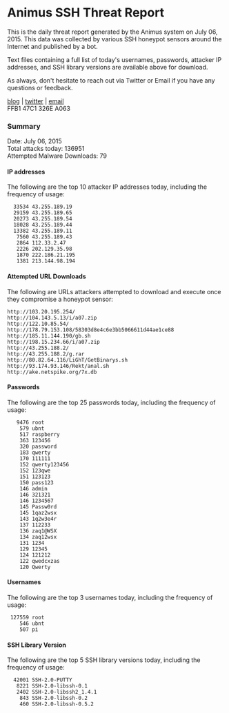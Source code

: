 # Animus SSH Threat Report

This is the daily threat report generated by the Animus system on July 06, 2015. This data was collected by various SSH honeypot sensors around the Internet and published by a bot.  

Text files containing a full list of today's usernames, passwords, attacker IP addresses, and SSH library versions are available above for download.  

As always, don't hesitate to reach out via Twitter or Email if you have any questions or feedback.  

[blog](http://morris.guru) | [twitter](https://twitter.com/andrew___morris) | [email](mailto:andrew@morris.guru)  
FFB1 47C1 326E A063  

### Summary

Date: July 06, 2015  
Total attacks today: 136951  
Attempted Malware Downloads: 79 

#### IP addresses
The following are the top 10 attacker IP addresses today, including the frequency of usage:
```
  33534 43.255.189.19
  29159 43.255.189.65
  20273 43.255.189.54
  18028 43.255.189.44
  13382 43.255.189.11
   7560 43.255.189.43
   2864 112.33.2.47
   2226 202.129.35.98
   1870 222.186.21.195
   1381 213.144.98.194
```

#### Attempted URL Downloads
The following are URLs attackers attempted to download and execute once they compromise a honeypot sensor:
```
http://103.20.195.254/
http://104.143.5.13/i/a07.zip
http://122.10.85.54/
http://178.79.153.108/58303d8e4c6e3bb5066611d44ae1ce88
http://185.11.144.190/gb.sh
http://198.15.234.66/i/a07.zip
http://43.255.188.2/
http://43.255.188.2/g.rar
http://80.82.64.116/LiGhT/GetBinarys.sh
http://93.174.93.146/Rekt/anal.sh
http://ake.netspike.org/7x.db
```

#### Passwords
The following are the top 25 passwords today, including the frequency of usage:
```
   9476 root
    579 ubnt
    517 raspberry
    363 123456
    320 password
    183 qwerty
    170 111111
    152 qwerty123456
    152 123qwe
    151 123123
    150 pass123
    146 admin
    146 321321
    146 1234567
    145 Passw0rd
    145 1qaz2wsx
    143 1q2w3e4r
    137 112233
    136 zaq1@WSX
    134 zaq12wsx
    131 1234
    129 12345
    124 121212
    122 qwedcxzas
    120 Qwerty
```

#### Usernames
The following are the top 3 usernames today, including the frequency of usage:
```
 127559 root
    546 ubnt
    507 pi
```

#### SSH Library Version
The following are the top 5 SSH library versions today, including the frequency of usage:
```
  42001 SSH-2.0-PUTTY
   8221 SSH-2.0-libssh-0.1
   2402 SSH-2.0-libssh2_1.4.1
    843 SSH-2.0-libssh-0.2
    460 SSH-2.0-libssh-0.5.2
```
